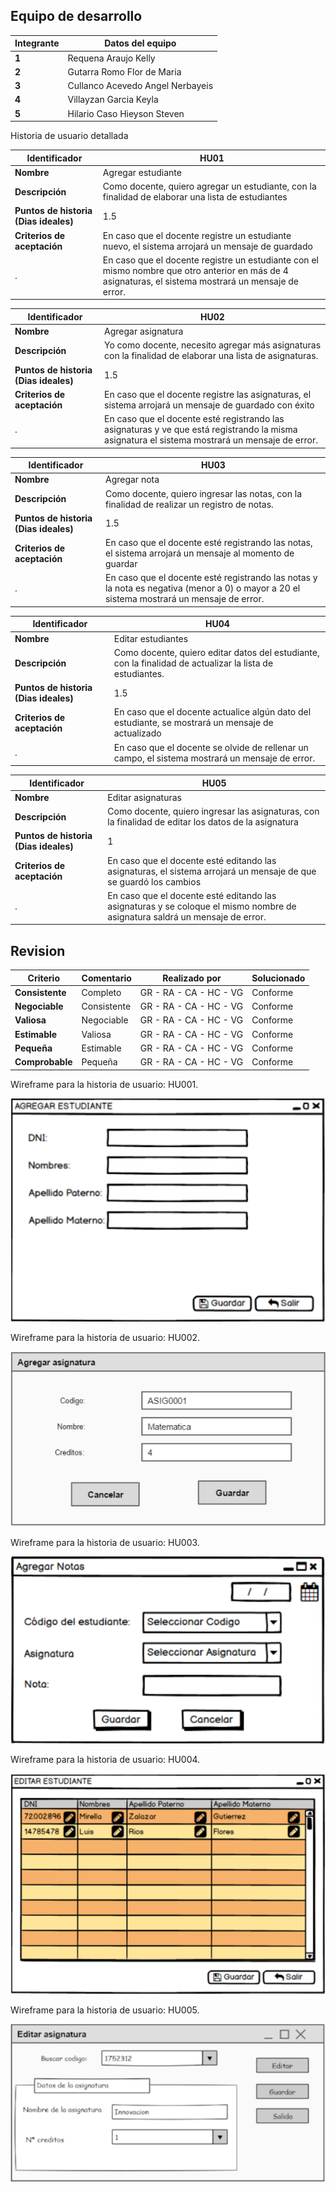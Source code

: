 ## Equipo de desarrollo
Integrante | Datos del equipo
---|-----------------
**1** |  Requena Araujo Kelly
**2** |  Gutarra Romo Flor de Maria 
**3** |  Cullanco Acevedo Angel Nerbayeis 
**4** |  Villayzan Garcia Keyla
**5** |  Hilario Caso Hieyson Steven

Historia de usuario detallada

Identificador|HU01
-------------|-------------
**Nombre**|Agregar estudiante
**Descripción**|Como docente, quiero agregar un estudiante, con la finalidad de elaborar una lista de estudiantes
**Puntos de historia (Dias ideales)**| 1.5
**Criterios de aceptación**| En caso que el docente registre un estudiante nuevo, el sistema arrojará un mensaje de guardado
. |En caso que el docente registre un estudiante con el mismo nombre que otro anterior en más de 4 asignaturas, el sistema mostrará un mensaje de error.

Identificador|HU02
-------------|-------------
**Nombre**|Agregar asignatura
**Descripción**|Yo como docente, necesito agregar más asignaturas con la finalidad de elaborar una lista de asignaturas.
**Puntos de historia (Dias ideales)**| 1.5
**Criterios de aceptación**| En caso que el docente registre las asignaturas, el sistema arrojará un mensaje de guardado con éxito
. |En caso que el docente esté registrando las asignaturas y ve que está registrando la misma asignatura el sistema mostrará un mensaje de error.

Identificador|HU03
-------------|-------------
**Nombre**|Agregar nota
**Descripción**|Como docente, quiero ingresar las notas, con la finalidad de realizar un registro de notas.
**Puntos de historia (Dias ideales)**| 1.5
**Criterios de aceptación**| En caso que el docente esté registrando las notas, el sistema arrojará un mensaje al momento de guardar
. |En caso que el docente esté registrando las notas y la nota es negativa (menor a 0) o mayor a 20 el sistema mostrará un mensaje de error.

Identificador|HU04
-------------|-------------
**Nombre**|Editar estudiantes
**Descripción**|Como docente, quiero editar datos del estudiante, con la finalidad de actualizar la lista de estudiantes.
**Puntos de historia (Dias ideales)**| 1.5
**Criterios de aceptación**| En caso que el docente actualice algún dato del estudiante, se mostrará un mensaje de actualizado
. |En caso que el docente se olvide de rellenar un campo, el sistema mostrará un mensaje de error.

Identificador|HU05
-------------|-------------
**Nombre**|Editar asignaturas
**Descripción**|Como docente, quiero ingresar las asignaturas, con la finalidad de editar los datos de la asignatura 
**Puntos de historia (Dias ideales)**| 1
**Criterios de aceptación**|En caso que el docente esté editando  las asignaturas, el sistema arrojará un mensaje de que se guardó los cambios
. |En caso que el docente esté editando las asignaturas y se coloque el mismo nombre de asignatura saldrá un mensaje de error.



## Revision
Criterio | Comentario | Realizado por | Solucionado
---------|-----------|----------------|---------------- 
**Consistente** | Completo | GR - RA - CA - HC - VG | Conforme
**Negociable** | Consistente | GR - RA - CA - HC - VG | Conforme
**Valiosa** | Negociable | GR - RA - CA - HC - VG | Conforme
**Estimable** | Valiosa | GR - RA - CA - HC - VG | Conforme
**Pequeña** | Estimable | GR - RA - CA - HC - VG | Conforme
**Comprobable** | Pequeña | GR - RA - CA - HC - VG | Conforme

Wireframe para la historia de usuario: HU001.

![image](https://github.com/KellyREquena/Proyecto_fin_de_curso/blob/main/agregar%20estudiante.png)



Wireframe para la historia de usuario: HU002.

![image](https://github.com/KellyREquena/Proyecto_fin_de_curso/blob/main/agregar%20asignatura.png)


Wireframe para la historia de usuario: HU003.

![image](https://github.com/KellyREquena/Proyecto_fin_de_curso/blob/main/agregar%20notas.png)


Wireframe para la historia de usuario: HU004.

![image](https://github.com/KellyREquena/Proyecto_fin_de_curso/blob/main/editar%20estudiante.png)


Wireframe para la historia de usuario: HU005.

![image](https://github.com/KellyREquena/Proyecto_fin_de_curso/blob/main/editar%20asignatura.png)
